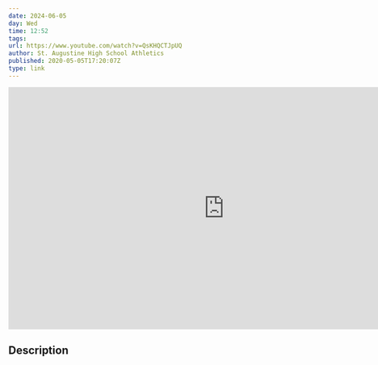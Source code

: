```yaml
---
date: 2024-06-05
day: Wed
time: 12:52
tags:
url: https://www.youtube.com/watch?v=QsKHQCTJpUQ
author: St. Augustine High School Athletics
published: 2020-05-05T17:20:07Z
type: link
---
```



<iframe width="854" height="480" src="https://www.youtube.com/embed/QsKHQCTJpUQ" frameborder="0" allowfullscreen></iframe>

## Description
